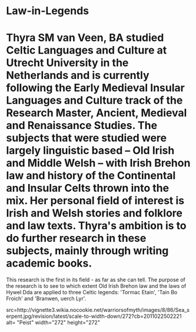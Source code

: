 # Law-in-Legends
<h1> Thyra SM van Veen, BA studied Celtic Languages and Culture at Utrecht University in the Netherlands and is currently following the Early Medieval Insular Languages and Culture track of the Research Master, Ancient, Medieval and Renaissance Studies. The subjects that were studied were largely linguistic based – Old Irish and Middle Welsh – with Irish Brehon law and history of the Continental and Insular Celts thrown into the mix. Her personal field of interest is Irish and Welsh stories and folklore and law texts. Thyra's ambition is to do further research in these subjects, mainly through writing academic books. </h1>
<p>
This research is the first in its field - as far as she can tell.
The purpose of the research is to see to which extent Old Irish Brehon law
and the laws of Hywel Dda are applied to three Celtic legends:
'Tormac Etain', 'Tain Bo Froich' and 'Branwen, uerch Lyr'.
</p>
<img> src=http://vignette3.wikia.nocookie.net/warriorsofmyth/images/8/86/Sea_serpent.jpg/revision/latest/scale-to-width-down/272?cb=2011022502221 alt= "Peist" width="272" height="272"</img>
